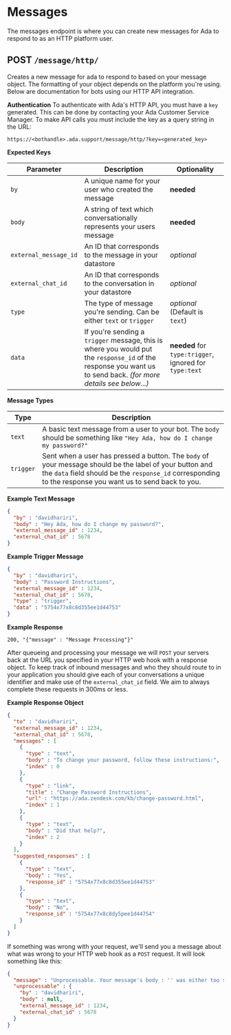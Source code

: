 # Messages
The messages endpoint is where you can create new messages for Ada to respond to as an HTTP platform user.

## POST `/message/http/`
Creates a new message for ada to respond to based on your message object. The formatting of your object depends on the platform you're using. Below are documentation for bots using our HTTP API integration.

**Authentication**
To authenticate with Ada's HTTP API, you must have a `key` generated. This can be done by contacting your Ada Customer Service Manager. To make API calls you must include the key as a query string in the URL:

`https://<bothandle>.ada.support/message/http/?key=<generated_key>`

**Expected Keys**

Parameter | Description | Optionality
--- | --- | ---
`by` | A unique name for your user who created the message | **needed**
`body` | A string of text which conversationally represents your users message | **needed**
`external_message_id` | An ID that corresponds to the message in your datastore | _optional_
`external_chat_id` | An ID that corresponds to the conversation in your datastore | _optional_
`type` | The type of message you're sending. Can be either `text` or `trigger` | _optional_ (Default is `text`)
`data` | If you're sending a `trigger` message, this is where you would put the `response_id` of the response you want us to send back. _(for more details see below...)_ | **needed** for `type:trigger`, ignored for `type:text`

**Message Types**

Type | Description
--- | ---
`text` | A basic text message from a user to your bot. The `body` should be something like `"Hey Ada, how do I change my password?"`
`trigger` | Sent when a user has pressed a button. The `body` of your message should be the label of your button and the `data` field should be the `response_id` corresponding to the response you want us to send back to you.

**Example Text Message**
```json
{
  "by" : "davidhariri",
  "body" : "Hey Ada, how do I change my password?",
  "external_message_id" : 1234,
  "external_chat_id" : 5678
}
```

**Example Trigger Message**
```json
{
  "by" : "davidhariri",
  "body" : "Password Instructions",
  "external_message_id" : 1234,
  "external_chat_id" : 5678,
  "type" : "trigger",
  "data" : "5754x77x8c8d355ee1d44753"
}
```

**Example Response**
```
200, "{"message" : "Message Processing"}"
```

After queueing and processing your message we will `POST` your servers back at the URL you specified in your HTTP web hook with a response object. To keep track of inbound messages and who they should route to in your application you should give each of your conversations a unique identifier and make use of the `external_chat_id` field. We aim to always complete these requests in 300ms or less.

**Example Response Object**
```json
{
  "to" : "davidhariri",
  "external_message_id" : 1234,
  "external_chat_id" : 5678,
  "messages" : [
    {
      "type" : "text",
      "body" : "To change your password, follow these instructions:",
      "index" : 0
    },
    {
      "type" : "link",
      "title" : "Change Password Instructions",
      "url" : "https://ada.zendesk.com/kb/change-password.html",
      "index" : 1
    },
    {
      "type" : "text",
      "body" : "Did that help?",
      "index" : 2
    }
  ],
  "suggested_responses" : [
    {
      "type" : "text",
      "body" : "Yes",
      "response_id" : "5754x77x8c8d355ee1d44753"
    },
    {
      "type" : "text",
      "body" : "No",
      "response_id" : "5754x77x8c8dy5pee1d44754"
    }
  ]
}
```

If something was wrong with your request, we'll send you a message about what was wrong to your HTTP web hook as a `POST` request. It will look something like this:

```json
{
  "message" : "Unprocessable. Your message's body : '' was either too short or not of the right type (String)",
  "unprocessable" : {
    "by" : "davidhariri",
    "body" : null,
    "external_message_id" : 1234,
    "external_chat_id" : 5678
  }
}
```
